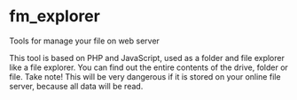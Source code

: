 # fm_explorer
Tools for manage your file on web server

This tool is based on PHP and JavaScript, used as a folder and file explorer like a file explorer. You can find out the entire contents of the drive, folder or file. Take note! This will be very dangerous if it is stored on your online file server, because all data will be read.
